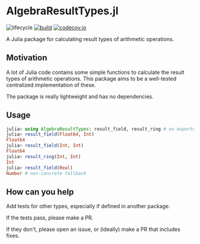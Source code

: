 # AlgebraResultTypes.jl

![lifecycle](https://img.shields.io/badge/lifecycle-maturing-blue.svg)
[![build](https://github.com/tpapp/AlgebraResultTypes.jl/workflows/CI/badge.svg)](https://github.com/tpapp/AlgebraResultTypes.jl/actions?query=workflow%3ACI)
[![codecov.io](http://codecov.io/github/tpapp/AlgebraResultTypes.jl/coverage.svg?branch=master)](http://codecov.io/github/tpapp/AlgebraResultTypes.jl?branch=master)

A Julia package for calculating result types of arithmetic operations.

## Motivation

A lot of Julia code contains some simple functions to calculate the result types of arithmetic operations. This package aims to be a well-tested centralized implementation of these.

The package is really lightweight and has no dependencies.

## Usage

```julia
julia> using AlgebraResultTypes: result_field, result_ring # no exported symbols
julia> result_field(Float64, Int)
Float64
julia> result_field(Int, Int)
Float64
julia> result_ring(Int, Int)
Int
julia> result_field(Real)
Number # non-concrete fallback
```

## How can you help

Add tests for other types, especially if defined in another package.

If the tests pass, please make a PR.

If they don't, please open an issue, or (ideally) make a PR that includes fixes.
